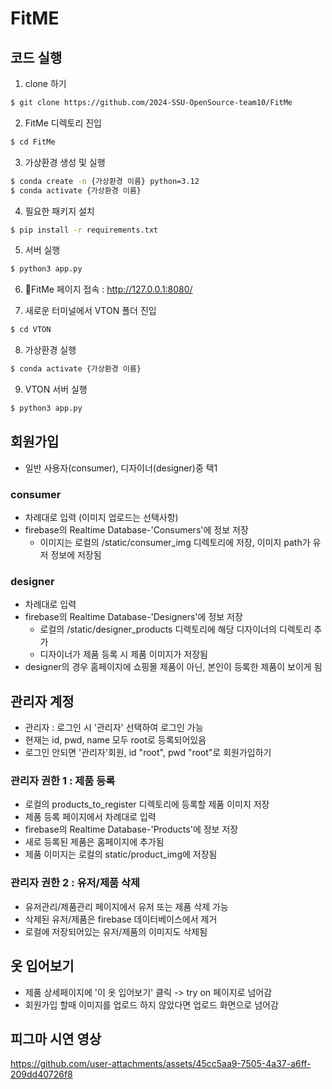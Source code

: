 # FitME

## 코드 실행
1. clone 하기 
```bash
$ git clone https://github.com/2024-SSU-OpenSource-team10/FitMe
```

2. FitMe 디렉토리 진입
```bash
$ cd FitMe
```

3. 가상환경 생성 및 실행
```bash
$ conda create -n {가상환경 이름} python=3.12
$ conda activate {가상환경 이름}
```

4. 필요한 패키지 설치
```bash
$ pip install -r requirements.txt
```

5. 서버 실행
```bash
$ python3 app.py
```
6. FitMe 페이지 접속 : http://127.0.0.1:8080/

7. 새로운 터미널에서 VTON 폴더 진입 
```bash
$ cd VTON
```

8. 가상환경 실행
```bash
$ conda activate {가상환경 이름}
```

9. VTON 서버 실행
```bash
$ python3 app.py
```

## 회원가입
- 일반 사용자(consumer), 디자이너(designer)중 택1
### consumer
- 차례대로 입력 (이미지 업로드는 선택사항)
- firebase의 Realtime Database-'Consumers'에 정보 저장
	-  이미지는 로컬의 /static/consumer_img 디렉토리에 저장, 이미지 path가 유저 정보에 저장됨 

### designer
- 차례대로 입력
- firebase의 Realtime Database-'Designers'에 정보 저장
	- 로컬의 /static/designer_products 디렉토리에 해당 디자이너의 디렉토리 추가
	- 디자이너가 제품 등록 시 제품 이미지가 저장됨
- designer의 경우 홈페이지에 쇼핑몰 제품이 아닌, 본인이 등록한 제품이 보이게 됨
 


## 관리자 계정
- 관리자 : 로그인 시 '관리자' 선택하여 로그인 가능
- 현재는 id, pwd, name 모두 root로 등록되어있음 
- 로그인 안되면 '관리자'회원, id "root", pwd "root"로 회원가입하기

### 관리자 권한 1 : 제품 등록
- 로컬의 products_to_register 디렉토리에 등록할 제품 이미지 저장
- 제품 등록 페이지에서 차례대로 입력 
- firebase의 Realtime Database-'Products'에 정보 저장
- 새로 등록된 제품은 홈페이지에 추가됨
- 제품 이미지는 로컬의 static/product_img에 저장됨 

### 관리자 권한 2 : 유저/제품 삭제
- 유저관리/제품관리 페이지에서 유저 또는 제품 삭제 가능
- 삭제된 유저/제품은 firebase 데이터베이스에서 제거
- 로컬에 저장되어있는 유저/제품의 이미지도 삭제됨

## 옷 입어보기
- 제품 상세페이지에 '이 옷 입어보기' 클릭 -> try on 페이지로 넘어감
- 회원가입 할때 이미지를 업로드 하지 않았다면 업로드 화면으로 넘어감

## 피그마 시연 영상
https://github.com/user-attachments/assets/45cc5aa9-7505-4a37-a6ff-209dd40726f8

